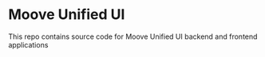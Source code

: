 # Moove Unified UI

This repo contains source code for Moove Unified UI backend and frontend applications
